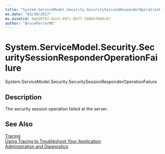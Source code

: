 ```yaml
---
title: "System.ServiceModel.Security.SecuritySessionResponderOperationFailure"
ms.date: "03/30/2017"
ms.assetid: 9ab20767-dac5-49fc-8bff-108bb7b84c87
author: "BrucePerlerMS"
---
```

# System.ServiceModel.Security.SecuritySessionResponderOperationFailure
System.ServiceModel.Security.SecuritySessionResponderOperationFailure  
  
## Description  
 The security session operation failed at the server.  
  
## See Also  
 [Tracing](../../../../../docs/framework/wcf/diagnostics/tracing/index.md)  
 [Using Tracing to Troubleshoot Your Application](../../../../../docs/framework/wcf/diagnostics/tracing/using-tracing-to-troubleshoot-your-application.md)  
 [Administration and Diagnostics](../../../../../docs/framework/wcf/diagnostics/index.md)
